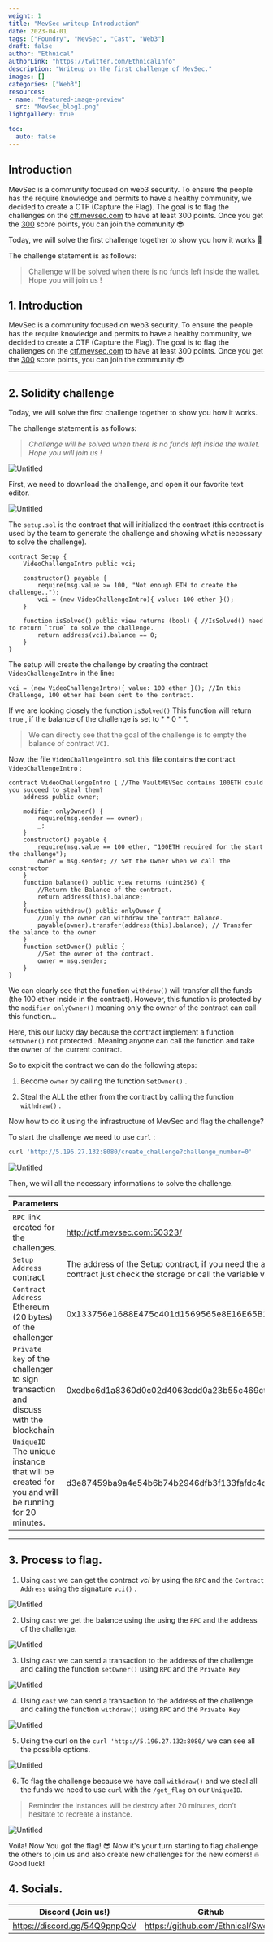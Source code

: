 ```yaml
---
weight: 1
title: "MevSec writeup Introduction"
date: 2023-04-01
tags: ["Foundry", "MevSec", "Cast", "Web3"]
draft: false
author: "Ethnical"
authorLink: "https://twitter.com/EthnicalInfo"
description: "Writeup on the first challenge of MevSec."
images: []
categories: ["Web3"]
resources:
- name: "featured-image-preview"
  src: "MevSec_blog1.png"
lightgallery: true

toc:
  auto: false
---
```

<!--more-->

## Introduction

MevSec is a community focused on web3 security. To ensure the people has the require knowledge and permits to have a healthy community, we decided to create a CTF (Capture the Flag). The goal is to flag the challenges on the [ctf.mevsec.com](https://ctf.mevsec.com) to have at least 300 points. Once you get the <u>300</u> score points, you can join the community 😎  

Today, we will solve the first challenge together to show you how it works 🎉

The challenge statement is as follows:

> Challenge will be solved when there is no funds left inside the wallet. Hope you will join us !

## 1. Introduction

MevSec is a community focused on web3 security. To ensure the people has the require knowledge and permits to have a healthy community, we decided to create a CTF (Capture the Flag). The goal is to flag the challenges on the [ctf.mevsec.com](http://ctf.mevsec.com/) to have at least 300 points. Once you get the <u>300</u> score points, you can join the community 😎

---

## 2. Solidity challenge

Today, we will solve the first challenge together to show you how it works.

The challenge statement is as follows:

> *Challenge will be solved when there is no funds left inside the wallet. Hope you will join us !*
> 

![Untitled](Untitled.png "Challenge Intro from ctf.mevsec.com.")

First, we need to download the challenge, and open it our favorite text editor. 

![Untitled](Untitled%201.png "Dowload the source code from ctf.mevsec.com. ")

The `setup.sol` is the contract that will initialized the contract (this contract is used by the team to generate the challenge and showing what is necessary to solve the challenge). 

```solidity
contract Setup {
	VideoChallengeIntro public vci;

	constructor() payable {
		require(msg.value >= 100, "Not enough ETH to create the challenge..");
		vci = (new VideoChallengeIntro){ value: 100 ether }();
	}

	function isSolved() public view returns (bool) { //IsSolved() need to return `true` to solve the challenge.
		return address(vci).balance == 0;
	}
}
```

The setup will create the challenge by creating the contract  `VideoChallengeIntro` in the line: 

```solidity
vci = (new VideoChallengeIntro){ value: 100 ether }(); //In this Challenge, 100 ether has been sent to the contract.
```

If we are looking closely the function `isSolved()` This function will return `true` , if the balance of the challenge is set to $**0**$.

> We can directly see that the goal of the challenge is to empty the balance of contract `VCI`.
> 

Now, the file `VideoChallengeIntro.sol` this file contains the contract `VideoChallengeIntro` :

```solidity
contract VideoChallengeIntro { //The VaultMEVSec contains 100ETH could you succeed to steal them?
	address public owner;
	
	modifier onlyOwner() {
		require(msg.sender == owner);
		_;
	}
	constructor() payable {
		require(msg.value == 100 ether, "100ETH required for the start the challenge");
		owner = msg.sender; // Set the Owner when we call the constructor
	}
	function balance() public view returns (uint256) {
		//Return the Balance of the contract.
		return address(this).balance;
	}
	function withdraw() public onlyOwner {
		//Only the owner can withdraw the contract balance.
		payable(owner).transfer(address(this).balance); // Transfer the balance to the owner
	}
	function setOwner() public {
		//Set the owner of the contract.
		owner = msg.sender;
	}
}
```

We can clearly see that the function `withdraw()` will transfer all the funds (the 100 ether inside in the contract). However, this function is protected by the `modifier onlyOwner()` meaning only the owner of the contract can call this function...

Here, this our lucky day because the contract implement a function `setOwner()` not protected.. Meaning anyone can call the function and take the owner of the current contract.

So to exploit the contract we can do the following steps:

1) Become `owner` by calling the function `SetOwner()` .

2) Steal the ALL the ether from the contract by calling the function `withdraw()` . 

Now how to do it using the infrastructure of MevSec and flag the challenge? 

To start the challenge we need to use `curl` :

```bash
curl 'http://5.196.27.132:8080/create_challenge?challenge_number=0'
```

![Untitled](Untitled%202.png "Curl to create a instances of the challenge.")

Then, we will all the necessary informations to solve the challenge.

| Parameters |  |
| --- | --- |
| `RPC` link created for the challenges. | http://ctf.mevsec.com:50323/ |
| `Setup Address` contract | The address of the Setup contract, if you need the address of the real challenge contract just check the storage or call the variable vci() (we will do later on this demo) |
| `Contract Address` Ethereum (20 bytes) of the challenger | 0x133756e1688E475c401d1569565e8E16E65B1337 |
| `Private key` of the challenger to sign transaction and discuss with the blockchain | 0xedbc6d1a8360d0c02d4063cdd0a23b55c469c90d3cfbc2c88a015f9dd92d22b3 |
| `UniqueID` The unique instance that will be created for you and will be running for 20 minutes. | d3e87459ba9a4e54b6b74b2946dfb3f133fafdc4dcd715ebd2024642117e076a |

---

## 3. Process to flag.

1) Using `cast` we can get the contract *vci* by using the `RPC` and the `Contract Address` using the signature `vci()` .

![Untitled](Untitled%203.png "Cast call to get the address of vci contract.")

2) Using `cast` we get the balance using the using the `RPC` and the address of the challenge.

![Untitled](Untitled%204.png "cast balance to get the balance of the current challenge.")

3) Using `cast` we can send a transaction to the address of the challenge and calling the function `setOwner()` using  `RPC` and the `Private Key`

![Untitled](Untitled%205.png "cast send to send transaction with the function `setOwner()`")

4) Using `cast` we can send a transaction to the address of the challenge and calling the function `withdraw()` using  `RPC` and the `Private Key`

![Untitled](Untitled%206.png "cast send to send transaction with the function `withdraw()`")

5) Using the curl on the `curl 'http://5.196.27.132:8080/` we can see all the possible options.

![Untitled](Untitled%207.png "CURL to see all the options available including `get_flag`.  ")

6) To flag the challenge because we have call `withdraw()` and we steal all the funds we need to use `curl` with the `/get_flag` on our `UniqueID`.

> Reminder the instances will be destroy after 20 minutes, don’t hesitate to recreate a instance.
> 

![Untitled](Untitled%208.png "CURL the get_flag with the UniqueID to flag the challenge.")

Voila! Now You got the flag! 😎 Now it's your turn starting to flag challenge the others to join us and also create new challenges for the new comers! 🔥 \
Good luck!

## 4. Socials.

| Discord (Join us!) | Github | Twitter | 
| ----------------------------- | ------ | ---------- | 
| https://discord.gg/54Q9pnpQcV |  https://github.com/Ethnical/Swek3      |  https://twitter.com/EthnicalInfo |
